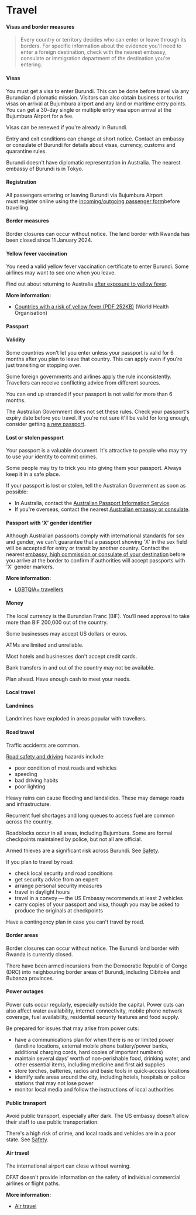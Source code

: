 # Travel

#### Visas and border measures

> Every country or territory decides who can enter or leave through its borders. For specific information about the evidence you'll need to enter a foreign destination, check with the nearest embassy, consulate or immigration department of the destination you're entering.

#### Visas

You must get a visa to enter Burundi. This can be done before travel via any Burundian diplomatic mission. Visitors can also obtain business or tourist visas on arrival at Bujumbura airport and any land or maritime entry points. You can get a 30-day single or multiple entry visa upon arrival at the Bujumbura Airport for a fee.

Visas can be renewed if you're already in Burundi.

Entry and exit conditions can change at short notice. Contact an embassy or consulate of Burundi for details about visas, currency, customs and quarantine rules.

Burundi doesn't have diplomatic representation in Australia. The nearest embassy of Burundi is in Tokyo.

#### Registration

All passengers entering or leaving Burundi via Bujumbura Airport must register online using the [incoming/outgoing passenger form](https://migration.gov.bi/Form_Entry_Exit_Code)before travelling.

#### Border measures

Border closures can occur without notice. The land border with Rwanda has been closed since 11 January 2024.

#### Yellow fever vaccination

You need a valid yellow fever vaccination certificate to enter Burundi. Some airlines may want to see one when you leave.

Find out about returning to Australia [after exposure to yellow fever](https://www.health.gov.au/diseases/yellow-fever?utm_source=health.gov.au&utm_medium=redirect&utm_campaign=digital_transformation&utm_content=yellowfever#travel-information-and-australian-entry-requirements).

**More information:**

* [Countries with a risk of yellow fever (PDF 252KB)](https://cdn.who.int/media/docs/default-source/travel-and-health/countries-with-risk-of-yellow-fever-transmission.pdf?sfvrsn=bf42ac59_4&download=true) (World Health Organisation)

#### Passport

#### Validity

Some countries won't let you enter unless your passport is valid for 6 months after you plan to leave that country. This can apply even if you're just transiting or stopping over.

Some foreign governments and airlines apply the rule inconsistently. Travellers can receive conflicting advice from different sources.

You can end up stranded if your passport is not valid for more than 6 months.

The Australian Government does not set these rules. Check your passport's expiry date before you travel. If you're not sure it'll be valid for long enough, consider getting [a new passport](/consular-services/passport-services "Passport services").

#### Lost or stolen passport

Your passport is a valuable document. It's attractive to people who may try to use your identity to commit crimes.

Some people may try to trick you into giving them your passport. Always keep it in a safe place.

If your passport is lost or stolen, tell the Australian Government as soon as possible:

* In Australia, contact the [Australian Passport Information Service](https://www.passports.gov.au/contact-us).
* If you're overseas, contact the nearest [Australian embassy or consulate](http://dfat.gov.au/about-us/our-locations/missions/Pages/our-embassies-and-consulates-overseas.aspx).

#### Passport with ‘X’ gender identifier

Although Australian passports comply with international standards for sex and gender, we can’t guarantee that a passport showing 'X' in the sex field will be accepted for entry or transit by another country. Contact the nearest [embassy, high commission or consulate of your destination](https://protocol.dfat.gov.au/Public/MissionsInAustralia) before you arrive at the border to confirm if authorities will accept passports with 'X' gender markers.

**More information:**

* [LGBTQIA+ travellers](https://www.smartraveller.gov.au/before-you-go/who-you-are/LGBTI)

#### Money

The local currency is the Burundian Franc (BIF). You’ll need approval to take more than BIF 200,000 out of the country.

Some businesses may accept US dollars or euros.

ATMs are limited and unreliable.

Most hotels and businesses don't accept credit cards.

Bank transfers in and out of the country may not be available.

Plan ahead. Have enough cash to meet your needs.

#### Local travel

#### Landmines

Landmines have exploded in areas popular with travellers.

#### Road travel

Traffic accidents are common.

[Road safety and driving](/before-you-go/getting-around/road-safety "Road safety") hazards include:

* poor condition of most roads and vehicles
* speeding
* bad driving habits
* poor lighting

Heavy rains can cause flooding and landslides. These may damage roads and infrastructure.

Recurrent fuel shortages and long queues to access fuel are common across the country.

Roadblocks occur in all areas, including Bujumbura. Some are formal checkpoints maintained by police, but not all are official.

Armed thieves are a significant risk across Burundi. See [Safety](#safety).

If you plan to travel by road:

* check local security and road conditions
* get security advice from an expert
* arrange personal security measures
* travel in daylight hours
* travel in a convoy — the US Embassy recommends at least 2 vehicles
* carry copies of your passport and visa, though you may be asked to produce the originals at checkpoints

Have a contingency plan in case you can't travel by road.

#### Border areas

Border closures can occur without notice. The Burundi land border with Rwanda is currently closed.

There have been armed incursions from the Democratic Republic of Congo (DRC) into neighbouring border areas of Burundi, including Cibitoke and Bubanza provinces.

#### Power outages

Power cuts occur regularly, especially outside the capital. Power cuts can also affect water availability, internet connectivity, mobile phone network coverage, fuel availability, residential security features and food supply. 

Be prepared for issues that may arise from power cuts: 

* have a communications plan for when there is no or limited power (landline locations, external mobile phone battery/power banks, additional charging cords, hard copies of important numbers)
* maintain several days’ worth of non-perishable food, drinking water, and other essential items, including medicine and first aid supplies
* store torches, batteries, radios and basic tools in quick-access locations
* identify safe areas around the city, including hotels, hospitals or police stations that may not lose power
* monitor local media and follow the instructions of local authorities

#### Public transport

Avoid public transport, especially after dark. The US embassy doesn't allow their staff to use public transportation.

There's a high risk of crime, and local roads and vehicles are in a poor state. See [Safety](#safety).

#### Air travel

The international airport can close without warning.

DFAT doesn't provide information on the safety of individual commercial airlines or flight paths.

**More information:**

* [Air travel](/before-you-go/getting-around/air-travel "Travelling by air")